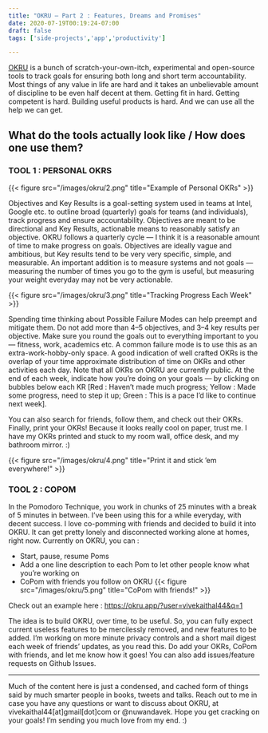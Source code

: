 ```yaml
---
title: "OKRU — Part 2 : Features, Dreams and Promises"
date: 2020-07-19T00:19:24-07:00
draft: false
tags: ['side-projects','app','productivity']

---
```


[OKRU](https://okru.app/) is a bunch of scratch-your-own-itch, experimental and open-source tools to track goals for ensuring both long and short term accountability. Most things of any value in life are hard and it takes an unbelievable amount of discipline to be even half decent at them. Getting fit in hard. Getting competent is hard. Building useful products is hard. And we can use all the help we can get.


## What do the tools actually look like / How does one use them?

### TOOL 1 : PERSONAL OKRS

{{< figure src="/images/okru/2.png" title="Example of Personal OKRs" >}}

Objectives and Key Results is a goal-setting system used in teams at Intel, Google etc. to outline broad (quarterly) goals for teams (and individuals), track progress and ensure accountability. Objectives are meant to be directional and Key Results, actionable means to reasonably satisfy an objective. OKRU follows a quarterly cycle — I think it is a reasonable amount of time to make progress on goals. Objectives are ideally vague and ambitious, but Key results tend to be very very specific, simple, and measurable. An important addition is to measure systems and not goals — measuring the number of times you go to the gym is useful, but measuring your weight everyday may not be very actionable.

{{< figure src="/images/okru/3.png" title="Tracking Progress Each Week" >}}

Spending time thinking about Possible Failure Modes can help preempt and mitigate them. Do not add more than 4–5 objectives, and 3–4 key results per objective. Make sure you round the goals out to everything important to you — fitness, work, academics etc. A common failure mode is to use this as an extra-work-hobby-only space. A good indication of well crafted OKRs is the overlap of your time approximate distribution of time on OKRs and other activities each day. Note that all OKRs on OKRU are currently public. At the end of each week, indicate how you’re doing on your goals — by clicking on bubbles below each KR [Red : Haven’t made much progress; Yellow : Made some progress, need to step it up; Green : This is a pace I’d like to continue next week].

You can also search for friends, follow them, and check out their OKRs. Finally, print your OKRs! Because it looks really cool on paper, trust me. I have my OKRs printed and stuck to my room wall, office desk, and my bathroom mirror. :)

{{< figure src="/images/okru/4.png" title="Print it and stick ’em everywhere!" >}}


### TOOL 2 : COPOM
In the Pomodoro Technique, you work in chunks of 25 minutes with a break of 5 minutes in between. I’ve been using this for a while everyday, with decent success. I love co-pomming with friends and decided to build it into OKRU. It can get pretty lonely and disconnected working alone at homes, right now. Currently on OKRU, you can :
- Start, pause, resume Poms
- Add a one line description to each Pom to let other people know what you’re working on
- CoPom with friends you follow on OKRU
{{< figure src="/images/okru/5.png" title="CoPom with friends!" >}}


Check out an example here : https://okru.app/?user=vivekaithal44&q=1

The idea is to build OKRU, over time, to be useful. So, you can fully expect current useless features to be mercilessly removed, and new features to be added. I’m working on more minute privacy controls and a short mail digest each week of friends’ updates, as you read this. Do add your OKRs, CoPom with friends, and let me know how it goes! You can also add issues/feature requests on Github Issues.

---

Much of the content here is just a condensed, and cached form of things said by much smarter people in books, tweets and talks.
Reach out to me in case you have any questions or want to discuss about OKRU, at vivekaithal44[at]gmail[dot]com or @nuwandavek. Hope you get cracking on your goals! I’m sending you much love from my end. :)